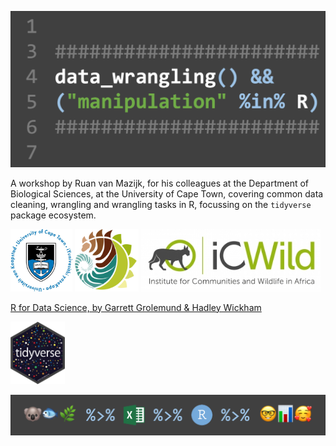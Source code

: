 ![](images/header.png)

A workshop by Ruan van Mazijk, for his colleagues at the Department of Biological Sciences, at the University of Cape Town, covering common data cleaning, wrangling and wrangling tasks in R, focussing on the `tidyverse` package ecosystem.

<p>
  <img src="images/logos/UCT.png"    height="100px" />
  <img src="images/logos/BIO.png"    height="100px" />
  <img src="images/logos/iCWild.jpg" height="100px" />
</p>

[R for Data Science, by Garrett Grolemund & Hadley Wickham](https://r4ds.had.co.nz/)

<img src="images/logos/hex-tidyverse.png" height="100px" />

![](images/footer.png)
